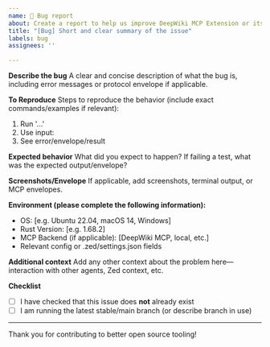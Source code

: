 ```yaml
---
name: 🐞 Bug report
about: Create a report to help us improve DeepWiki MCP Extension or its protocol/test layers
title: "[Bug] Short and clear summary of the issue"
labels: bug
assignees: ''

---
```


**Describe the bug**
A clear and concise description of what the bug is, including error messages or protocol envelope if applicable.

**To Reproduce**
Steps to reproduce the behavior (include exact commands/examples if relevant):
1. Run '...'
2. Use input:
3. See error/envelope/result

**Expected behavior**
What did you expect to happen? If failing a test, what was the expected output/envelope?

**Screenshots/Envelope**
If applicable, add screenshots, terminal output, or MCP envelopes.

**Environment (please complete the following information):**
- OS: [e.g. Ubuntu 22.04, macOS 14, Windows]
- Rust Version: [e.g. 1.68.2]
- MCP Backend (if applicable): [DeepWiki MCP, local, etc.]
- Relevant config or .zed/settings.json fields

**Additional context**
Add any other context about the problem here—interaction with other agents, Zed context, etc.

**Checklist**
- [ ] I have checked that this issue does **not** already exist
- [ ] I am running the latest stable/main branch (or describe branch in use)

---

Thank you for contributing to better open source tooling!